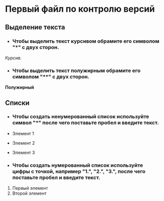 # Первый файл по контролю версий

## Выделение текста

* ### Чтобы выделить текст курсивом обрамите его символом "*" с двух сторон.

*Курсив.*

* ### Чтобы выделить текст полужирным обрамите его символом "**" с двух сторон.

**Полужирный**

## Списки

* ### Чтобы создать ненумерованный список используйте символ "*" после чего поставьте пробел и введите текст.

* Элемент 1
* Элемент 2
* Элемент 3

* ### Чтобы создать нумерованный список используйте цифры с точкой, например "1.", "2.", "3.", после чего поставьте пробел и введите текст.

1. Первый элемент
2. Второй элемент